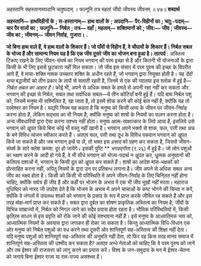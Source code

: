  

अहस्तानि सहस्तानामपदानि चतुष्पदाम् । फल्गूनि तत्र महतां जीवो जीवस्य जीवनम् ॥ ४७॥ **शब्दार्थ** 

**अहस्तानि—** **हाथविहीनों के** **; स-हस्तानाम्—** **हाथ वालों के** **; अपदानि—** **पैर-विहीनों का** **; चतु:-पदाम्—** **चार पैर वालों का** **;** **फल्गूनि—** **निर्बल** **; तत्र—** **वहाँ** **; महताम्—** **शक्तिमानों को** **; जीव:—** **जीव** **; जीवस्य—** **जीव का** **; जीवनम्—** **जीवन निर्वाह,** **गुजारा।** **.** 

**जो बिना हाथ वाले हैं, वे हाथ वालों के शिकार हैं। जो पाँवों से विहीन हैं, वे चौपायों के** **शिकार हैं। निर्बल सबल के भोज्य हैं और सामान्य नियम यह है कि एक जीव दूसरे जीव का** **भोजन बना हुआ है।** **तात्पर्य** : अस्तित्व टिकाए रखने के लिए जीवन-संघर्ष का नियम भगवान् की परम इच्छा से है और कितनी भी योजनाओं के द्वारा किसी के भी लिए इससे छुटकारा नहीं मिल सकता। जो जीव इस संसार में परम पुरुष की इच्छा के विपरीत आये हैं, वे माया-शक्ति नामक उच्चतर शक्ति के अधीन रहते हैं, जो भगवान् द्वारा नियुक्त होती है। यह *दैवी माया* बद्धजीवों को तीन प्रकार के तापों से सताती रहती है, जिनमें से एक की व्यालया इस श्लोक में हुई है— *निर्बल सबल का आहार है।* कोई भी, अपने से अधिक सबल के हमले से अपनी रक्षा नहीं कर सकता और भगवान् की इच्छा से निर्बल, सबल तथा सर्वाधिक सबल—ये तीन कोटियाँ बनी हुई हैं। यदि बाघ निर्बल पशु को, जिसमें मनुष्य भी सश्मिलित है, खा जाता है, तो इसमें शोक करने की कोई बात नहीं है, क्योंकि यह तो परमेश्वर का नियम है। यद्यपि नियम यह कहता है कि मनुष्य को किसी अन्य के जीवन पर जीवन-निर्वाह करना होता है, लेकिन सद्भाव का भी नियम है, क्योंकि मनुष्य को शाषों के नियमों का पालन करना होता है। अन्य जीवधारियों द्वारा ऐसा करना सश्भव नहीं होता। मनुष्य आत्म-साक्षात्कार के लिये आया है, इसलिये उसे भगवान् को अॢपत किये बिना कोई भी वस्तु नहीं खानी है। भगवान् अपने भक्तों से शाक, फल, पत्ती तथा अन्न के बने विविध व्यंजन स्वीकार करते हैं। अतएव फल, पत्ती तथा दूध के विविध पकवान भगवान् को अॢपत किये जा सकते हैं और जब भगवान् इन्हें पा लें, तो भक्त इस *प्रसाद* को ग्रहण कर सकता है, जिससे जीवन-संघर्ष के सारे क्लेश क्रमश: दूर हो जायेंगे। इसकी पुष्टि ** *भगवद्गीता* (९.२६) में हुई है। जो लोग पशुओं का भक्षण करने के आदी हो गये हैं, वे भी सीधे भगवान् को भोज्य-पदार्थ न अॢपत कर, धाॢमक अनुष्ठानों की कतिपय दशाओं में, भगवान् के किसी दूत को अॢपत कर सकते हैं। शाषों का आदेश मांस-भक्षकों को प्रोत्साहित करना नहीं, अपितु नियमों के द्वारा उन पर प्रतिबन्ध लगाना है। जीव अपने से अधिक सबल अन्य जीव का भक्ष्य होता है। किसी को किसी भी परिस्थिति में अपने जीवन-निर्वाह के लिए चिनि्तत नहीं होना चाहिए, क्योंकि सर्वत्र ही जीव हैं और कहीं पर भोजन के अभाव में एक भी जीव भूखों नहीं मरता। महाराज युधिष्ठिर को नारद जी उपदेश देते हैं कि भोजन के अभाव में अपने चाचाओं के कष्ट भोगने की चिन्ता न करें, क्योंकि वे जंगलों में उपलब्ध शाकों को भगवान् के प्रसाद के रूप में प्राप्त करके जीवित रह सकते हैं और इस तरह मोक्ष-मार्ग प्राप्त कर सकते हैं। सबल द्वारा दुर्बल का शोषण प्राकृतिक अस्तित्व का नियम है; जीवों के विभिन्न साम्राज्यों में, निर्बल को निगल जाने का सदैव प्रयास होता रहता है। भौतिक परिस्थितियों में, किसी कृति्रम साधन से इस प्रवृत्ति को रोके जाने की कोई सश्भावना नहीं है। इसे मनुष्य के आध्याति्मक भाव को, आध्यात्मिक नियमों के अवयास द्वारा जगाकर ही रोका जा सकता है। किन्तु आध्यात्मिक विधि-विधान एक ओर मनुष्य को निर्बल पशुओं का वध करने तथा दूसरी ओर शान्तिपूर्ण सह-अस्तित्व की शिक्षा नहीं देता। यदि मनुष्य पशुओं को शान्तिपूर्ण सह-अस्तित्व की अनुमति नहीं देता, तो फिर वह किस तरह मानव समाज में शान्तिपूर्ण सह-अस्तित्व की उश्मीद कर सकता है? अतएव अन्धे नेताओं को चाहिए कि वे परम पुरुष को जानें और तब ईश्वर की राजसत्ता को लागू करने का प्रयास करें। विश्व के जन-समुदाय के मन में ईश्वर-चेतना को जगाये बिना ईश्वर राज्य या राम-राज्य असश्भव है। 
